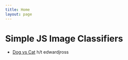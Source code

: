 ```yaml
---
title: Home
layout: page
---
```


# Simple JS Image Classifiers

- [Dog vs Cat](https://edwardjross.github.io/gradio-image-demo/) h/t edwardjross
